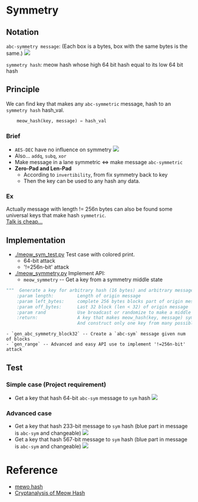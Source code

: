 

# Symmetry

## Notation

`abc-symmetry message`: (Each box is a bytes, box with the same bytes is the same.)
![](https://peter.website/assets/read_symmetry.png)

`symmetry hash`: meow hash whose high 64 bit hash equal to its low 64 bit hash   


## Principle
We can find key that makes any `abc-symmetric` message, hash to an `symmetry hash` hash_val.

```python
    meow_hash(key, message) = hash_val
```

### Brief
- `AES-DEC` have no influence on symmetry
    ![](https://peter.website/assets/aes.png)
- Also... `addq`, `subq`, `xor` 
- Make message in a lane symmetric <=> make message  `abc-symmetric`
- **Zero-Pad and Len-Pad**
  -  According to `invertibility`, from fix symmetry back to key
  -  Then the key can be used to any hash any data. 

### Ex
Actually message with length != 256n bytes can also be found some universal keys that make hash `symmetric`.    
[Talk is cheap...](./meow_symmetry.py)

## Implementation


- [./meow_sym_test.py](./meow_sym_test.py)
    Test case with colored print.
    -  64-bit attack
    - '!=256n-bit' attack 
- [./meow_symmetry.py](./meow_symmetry.py) 
    Implement API:
    - `meow_symmetry` -- Get a key from a symmetry middle state 
```python 
"""  Generate a key for arbitrary hash (16 bytes) and arbitrary message (arbitrary bytes)
    :param length:         Length of origin message
    :param left_bytes:     complete 256 bytes blocks part of origin message
    :param off_bytes:      Last 32 block (len < 32) of origin message
    :param rand            Use broadcast or randomize to make a middle state
    :return:               A key that makes meow_hash(key, message) symmetric
                           And construct only one key from many possible ones
```
    - `gen_abc_symmetry_block32` -- Create a `abc-sym` message given num of blocks
    - `gen_range` -- Advanced and easy API use to implement '!=256n-bit' attack 


## Test

### Simple case (Project requirement)
- Get a key that hash 64-bit `abc-sym` message to `sym` hash
![](https://s2.loli.net/2022/07/30/a1FE4rXgUKYG3JC.png)

### Advanced case
- Get a key that hash 233-bit message to `sym` hash (blue part in message is `abc-sym` and changeable)
![](https://s2.loli.net/2022/07/30/wevTZQJOoEpcNzu.png)
- Get a key that hash 567-bit message to `sym` hash (blue part in message is `abc-sym` and changeable)
![](https://s2.loli.net/2022/07/30/c3R4OrHlLGNKBYu.png)


# Reference
- [mewo hash](https://github.com/cmuratori/meow_hash) 
- [Cryptanalysis of Meow Hash](https://peter.website/meow-hash-cryptanalysis)
